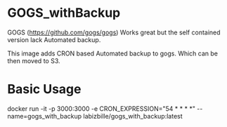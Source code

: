 # GOGS_withBackup
GOGS (https://github.com/gogs/gogs) Works great but the self contained version lack Automated backup.

This image adds CRON based Automated backup to gogs. Which can be then moved to S3.

# Basic Usage

docker run -it  -p 3000:3000   -e CRON_EXPRESSION="54 * * * *"   --name=gogs_with_backup labizbille/gogs_with_backup:latest
